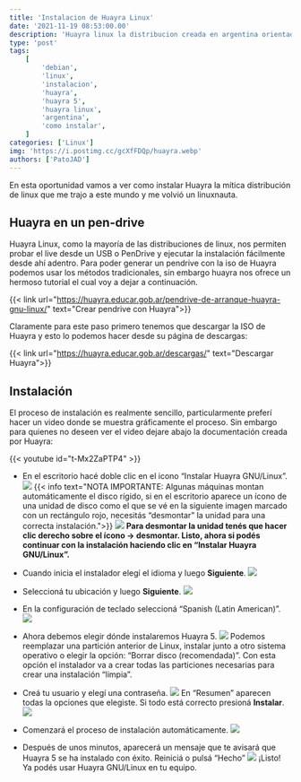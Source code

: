 ```yaml
---
title: 'Instalacion de Huayra Linux'
date: '2021-11-19 08:53:00.00'
description: 'Huayra linux la distribucion creada en argentina orientada a la educacion'
type: 'post'
tags:
    [
        'debian',
        'linux',
        'instalacion',
        'huayra',
        'huayra 5',
        'huayra linux',
        'argentina',
        'como instalar',
    ]
categories: ['Linux']
img: 'https://i.postimg.cc/gcXfFDQp/huayra.webp'
authors: ['PatoJAD']
---
```


En esta oportunidad vamos a ver como instalar Huayra la mítica distribución de linux que me trajo a este mundo y me volvió un linuxnauta.

## Huayra en un pen-drive

Huayra Linux, como la mayoría de las distribuciones de linux, nos permiten probar el live desde un USB o PenDrive y ejecutar la instalación fácilmente desde ahí adentro. Para poder generar un pendrive con la iso de Huayra podemos usar los métodos tradicionales, sin embargo huayra nos ofrece un hermoso tutorial el cual voy a dejar a continuación.

{{< link url="https://huayra.educar.gob.ar/pendrive-de-arranque-huayra-gnu-linux/" text="Crear pendrive con Huayra">}}

Claramente para este paso primero tenemos que descargar la ISO de Huayra y esto lo podemos hacer desde su página de descargas:

{{< link url="https://huayra.educar.gob.ar/descargas/" text="Descargar Huayra">}}

## Instalación

El proceso de instalación es realmente sencillo, particularmente preferí hacer un video donde se muestra gráficamente el proceso. Sin embargo para quienes no deseen ver el video dejare abajo la documentación creada por Huayra:

{{< youtube id="t-Mx2ZaPTP4" >}}

-   En el escritorio hacé doble clic en el icono “Instalar Huayra GNU/Linux”.
    ![](https://huayra.educar.gob.ar/wp-content/uploads/2021/04/In_huayra.png)
    {{< info text="NOTA IMPORTANTE: Algunas máquinas montan automáticamente el disco rígido, si en el escritorio aparece un ícono de una unidad de disco como el que se vé en la siguiente imagen marcado con un rectángulo rojo,  necesitás “desmontar” la unidad para una correcta instalación.">}}
    ![](https://i.postimg.cc/sfbYZDv7/image.png)
    **Para desmontar la unidad tenés que hacer clic derecho sobre el ícono -> desmontar. Listo, ahora si podés continuar con la instalación haciendo clic en “Instalar Huayra GNU/Linux”.**

-   Cuando inicia el instalador elegí el idioma y luego **Siguiente**.
    ![](https://huayra.educar.gob.ar/wp-content/uploads/2021/04/Calamares.png)

-   Seleccioná tu ubicación y luego **Siguiente**.
    ![](https://huayra.educar.gob.ar/wp-content/uploads/2021/04/3Ubicacion.png)

-   En la configuración de teclado seleccioná “Spanish (Latin American)”.
    ![](https://huayra.educar.gob.ar/wp-content/uploads/2021/04/Teclado.png)

-   Ahora debemos elegir dónde instalaremos Huayra 5.
    ![](https://huayra.educar.gob.ar/wp-content/uploads/2021/04/Particiones.png)
    Podemos reemplazar una partición anterior de Linux, instalar junto a otro sistema operativo o elegir la opción: “Borrar disco (recomendada)”. Con esta opción el instalador va a crear todas las particiones necesarias para crear una instalación “limpia”.

-   Creá tu usuario y elegí una contraseña.
    ![](https://huayra.educar.gob.ar/wp-content/uploads/2021/04/Users.png)
    En “Resumen” aparecen todas la opciones que elegiste. Si todo está correcto presioná **Instalar**.
    ![](https://huayra.educar.gob.ar/wp-content/uploads/2021/04/Resumen.png)

-   Comenzará el proceso de instalación automáticamente.
    ![](https://huayra.educar.gob.ar/wp-content/uploads/2021/04/Install.png)

-   Después de unos minutos, aparecerá un mensaje que te avisará que Huayra 5 se ha instalado con éxito. Reiniciá o pulsá “Hecho”
    ![](https://huayra.educar.gob.ar/wp-content/uploads/2021/04/finalizar.png)
    ¡Listo! Ya podés usar Huayra GNU/Linux en tu equipo.
